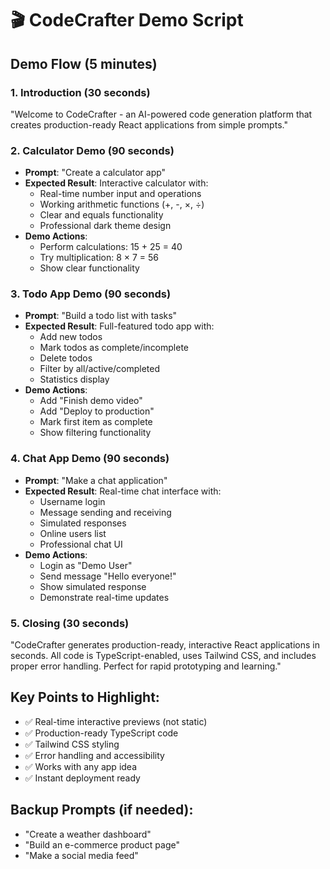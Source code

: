 # 🎬 CodeCrafter Demo Script

## Demo Flow (5 minutes)

### 1. Introduction (30 seconds)
"Welcome to CodeCrafter - an AI-powered code generation platform that creates production-ready React applications from simple prompts."

### 2. Calculator Demo (90 seconds)
- **Prompt**: "Create a calculator app"
- **Expected Result**: Interactive calculator with:
  - Real-time number input and operations
  - Working arithmetic functions (+, -, ×, ÷)
  - Clear and equals functionality
  - Professional dark theme design
- **Demo Actions**: 
  - Perform calculations: 15 + 25 = 40
  - Try multiplication: 8 × 7 = 56
  - Show clear functionality

### 3. Todo App Demo (90 seconds)
- **Prompt**: "Build a todo list with tasks"
- **Expected Result**: Full-featured todo app with:
  - Add new todos
  - Mark todos as complete/incomplete
  - Delete todos
  - Filter by all/active/completed
  - Statistics display
- **Demo Actions**:
  - Add "Finish demo video"
  - Add "Deploy to production"
  - Mark first item as complete
  - Show filtering functionality

### 4. Chat App Demo (90 seconds)
- **Prompt**: "Make a chat application"
- **Expected Result**: Real-time chat interface with:
  - Username login
  - Message sending and receiving
  - Simulated responses
  - Online users list
  - Professional chat UI
- **Demo Actions**:
  - Login as "Demo User"
  - Send message "Hello everyone!"
  - Show simulated response
  - Demonstrate real-time updates

### 5. Closing (30 seconds)
"CodeCrafter generates production-ready, interactive React applications in seconds. All code is TypeScript-enabled, uses Tailwind CSS, and includes proper error handling. Perfect for rapid prototyping and learning."

## Key Points to Highlight:
- ✅ Real-time interactive previews (not static)
- ✅ Production-ready TypeScript code
- ✅ Tailwind CSS styling
- ✅ Error handling and accessibility
- ✅ Works with any app idea
- ✅ Instant deployment ready

## Backup Prompts (if needed):
- "Create a weather dashboard"
- "Build an e-commerce product page"
- "Make a social media feed"
